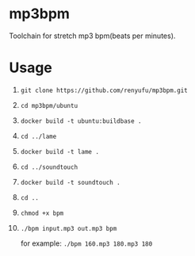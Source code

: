 # mp3bpm

Toolchain for stretch mp3 bpm(beats per minutes).


# Usage

1. `git clone https://github.com/renyufu/mp3bpm.git`

2. `cd mp3bpm/ubuntu`

3. `docker build -t ubuntu:buildbase .`

4. `cd ../lame`

5. `docker build -t lame .`

6. `cd ../soundtouch`

7. `docker build -t soundtouch .`

8. `cd ..`

9. `chmod +x bpm`

10. `./bpm input.mp3 out.mp3 bpm`  
  
    for example: `./bpm 160.mp3 180.mp3 180`
